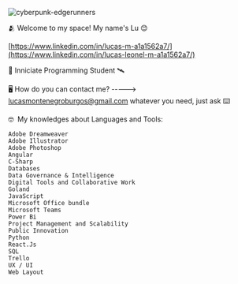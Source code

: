 ![cyberpunk-edgerunners](https://github.com/user-attachments/assets/f050fe96-a553-4502-a819-02248216f462)

🫂 Welcome to my space!
My name's Lu 😊

[https://www.linkedin.com/in/lucas-m-a1a1562a7/](https://www.linkedin.com/in/lucas-leonel-m-a1a1562a7/)

🛜 Inniciate Programming Student 🛰️​

🖥️ How do you can contact me? -----> lucasmontenegroburgos@gmail.com
    whatever you need, just ask
⌨️

🤓 ​​
My knowledges about Languages and Tools:

    Adobe Dreamweaver
    Adobe Illustrator
    Adobe Photoshop
    Angular
    C-Sharp
    Databases
    Data Governance & Intelligence 
    Digital Tools and Collaborative Work
    Goland
    JavaScript
    Microsoft Office bundle
    Microsoft Teams
    Power Bi
    Project Management and Scalability
    Public Innovation
    Python
    React.Js
    SQL
    Trello
    UX / UI
    Web Layout
